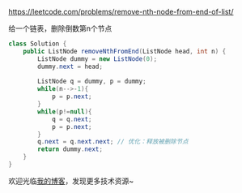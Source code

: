 https://leetcode.com/problems/remove-nth-node-from-end-of-list/

给一个链表，删除倒数第n个节点

```java
class Solution {
    public ListNode removeNthFromEnd(ListNode head, int n) {
        ListNode dummy = new ListNode(0);
        dummy.next = head;
        
        ListNode q = dummy, p = dummy;
        while(n-->-1){
            p = p.next;
        }
        while(p!=null){
            q = q.next;
            p = p.next;
        }
        q.next = q.next.next; // 优化：释放被删除节点
        return dummy.next;
    }
}
```

欢迎光临[我的博客](http://www.wangtianyi.top/?utm_source=github&utm_medium=github)，发现更多技术资源~
